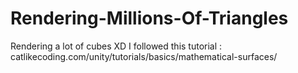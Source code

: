 # Rendering-Millions-Of-Triangles
 Rendering a lot of cubes XD
 I followed this tutorial : catlikecoding.com/unity/tutorials/basics/mathematical-surfaces/
 
